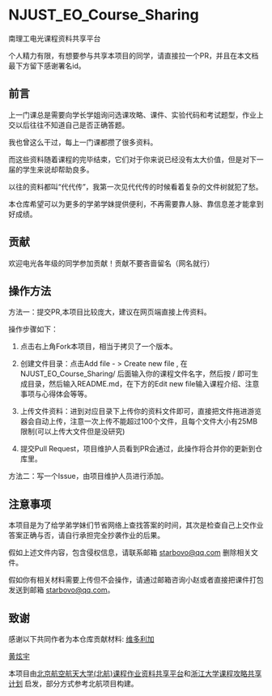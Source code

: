 # NJUST_EO_Course_Sharing
南理工电光课程资料共享平台

个人精力有限，有想要参与共享本项目的同学，请直接拉一个PR，并且在本文档最下方留下感谢署名id。

## 前言
上一门课总是需要向学长学姐询问选课攻略、课件、实验代码和考试题型，作业上交以后往往不知道自己是否正确答题。

我也曾这么干过，每上一门课都攒了很多资料。

而这些资料随着课程的完毕结束，它们对于你来说已经没有太大价值，但是对下一届的学生来说却帮助良多。

以往的资料都叫“代代传”，我第一次见代代传的时候看着复杂的文件树就犯了愁。

本仓库希望可以为更多的学弟学妹提供便利，不再需要靠人脉、靠信息差才能拿到好成绩。

## 贡献
欢迎电光各年级的同学参加贡献！贡献不要吝啬留名（网名就行）

## 操作方法
方法一：提交PR,本项目比较庞大，建议在网页端直接上传资料。

操作步骤如下：

1. 点击右上角Fork本项目，相当于拷贝了一个版本。
   
2. 创建文件目录：点击Add file - > Create new file , 在 NJUST_EO_Course_Sharing/ 后面输入你的课程文件名字，然后按 / 即可生成目录，然后输入README.md，在下方的Edit new file输入课程介绍、注意事项与心得体会等等。

3. 上传文件资料：进到对应目录下上传你的资料文件即可，直接把文件拖进游览器会自动上传，注意一次上传不能超过100个文件，且每个文件大小有25MB限制(可以上传大文件但是没研究)

4. 提交Pull Request，项目维护人员看到PR会通过，此操作将合并你的更新到仓库里。

方法二：写一个Issue，由项目维护人员进行添加。

## 注意事项
本项目是为了给学弟学妹们节省网络上查找答案的时间，其次是检查自己上交作业答案正确与否，请自行承担完全抄袭作业的后果。

假如上述文件内容，包含侵权信息，请联系邮箱 starbovo@qq.com 删除相关文件。

假如你有相关材料需要上传但不会操作，请通过邮箱咨询小赵或者直接把课件打包发送到邮箱 starbovo@qq.com。

## 致谢
感谢以下共同作者为本仓库贡献材料:
[维多利加](https://github.com/Victorica123)

[黄炫宇](https://github.com/DingdangDa)

本项目由[北京航空航天大学(北航)课程作业资料共享平台](https://github.com/TheBloodthirster/BUAA_Course_Sharing)和[浙江大学课程攻略共享计划](https://github.com/QSCTech/zju-icicles) 启发，部分方式参考北航项目构建。

